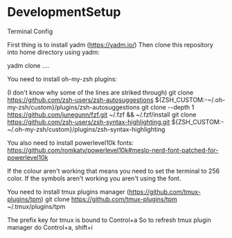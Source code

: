 # DevelopmentSetup
Terminal Config

First thing is to install yadm (https://yadm.io/)
Then clone this repository into home directory using yadm:

yadm clone ....

You need to install oh-my-zsh plugins:

(I don't know why some of the lines are striked through)
git clone https://github.com/zsh-users/zsh-autosuggestions ${ZSH_CUSTOM:-~/.oh-my-zsh/custom}/plugins/zsh-autosuggestions
git clone --depth 1 https://github.com/junegunn/fzf.git ~/.fzf && ~/.fzf/install
git clone https://github.com/zsh-users/zsh-syntax-highlighting.git ${ZSH_CUSTOM:-~/.oh-my-zsh/custom}/plugins/zsh-syntax-highlighting

You also need to install powerlevel10k fonts: https://github.com/romkatv/powerlevel10k#meslo-nerd-font-patched-for-powerlevel10k

If the colour aren't working that means you need to set the terminal to 256 color.
If the symbols aren't working you aren't using the font.

You need to install tmux plugins manager (https://github.com/tmux-plugins/tpm)
git clone https://github.com/tmux-plugins/tpm ~/.tmux/plugins/tpm

The prefix key for tmux is bound to Control+a
So to refresh tmux plugin manager do Control+a, shift+i
